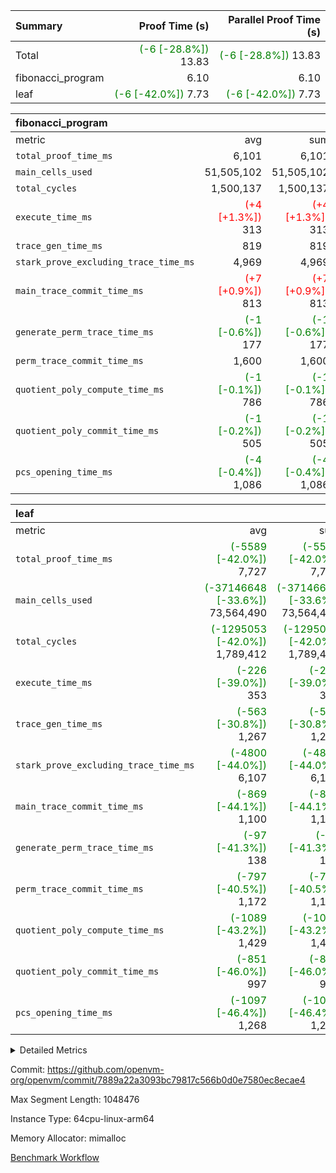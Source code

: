 | Summary | Proof Time (s) | Parallel Proof Time (s) |
|:---|---:|---:|
| Total | <span style='color: green'>(-6 [-28.8%])</span> 13.83 | <span style='color: green'>(-6 [-28.8%])</span> 13.83 |
| fibonacci_program |  6.10 |  6.10 |
| leaf | <span style='color: green'>(-6 [-42.0%])</span> 7.73 | <span style='color: green'>(-6 [-42.0%])</span> 7.73 |


| fibonacci_program |||||
|:---|---:|---:|---:|---:|
|metric|avg|sum|max|min|
| `total_proof_time_ms ` |  6,101 |  6,101 |  6,101 |  6,101 |
| `main_cells_used     ` |  51,505,102 |  51,505,102 |  51,505,102 |  51,505,102 |
| `total_cycles        ` |  1,500,137 |  1,500,137 |  1,500,137 |  1,500,137 |
| `execute_time_ms     ` | <span style='color: red'>(+4 [+1.3%])</span> 313 | <span style='color: red'>(+4 [+1.3%])</span> 313 | <span style='color: red'>(+4 [+1.3%])</span> 313 | <span style='color: red'>(+4 [+1.3%])</span> 313 |
| `trace_gen_time_ms   ` |  819 |  819 |  819 |  819 |
| `stark_prove_excluding_trace_time_ms` |  4,969 |  4,969 |  4,969 |  4,969 |
| `main_trace_commit_time_ms` | <span style='color: red'>(+7 [+0.9%])</span> 813 | <span style='color: red'>(+7 [+0.9%])</span> 813 | <span style='color: red'>(+7 [+0.9%])</span> 813 | <span style='color: red'>(+7 [+0.9%])</span> 813 |
| `generate_perm_trace_time_ms` | <span style='color: green'>(-1 [-0.6%])</span> 177 | <span style='color: green'>(-1 [-0.6%])</span> 177 | <span style='color: green'>(-1 [-0.6%])</span> 177 | <span style='color: green'>(-1 [-0.6%])</span> 177 |
| `perm_trace_commit_time_ms` |  1,600 |  1,600 |  1,600 |  1,600 |
| `quotient_poly_compute_time_ms` | <span style='color: green'>(-1 [-0.1%])</span> 786 | <span style='color: green'>(-1 [-0.1%])</span> 786 | <span style='color: green'>(-1 [-0.1%])</span> 786 | <span style='color: green'>(-1 [-0.1%])</span> 786 |
| `quotient_poly_commit_time_ms` | <span style='color: green'>(-1 [-0.2%])</span> 505 | <span style='color: green'>(-1 [-0.2%])</span> 505 | <span style='color: green'>(-1 [-0.2%])</span> 505 | <span style='color: green'>(-1 [-0.2%])</span> 505 |
| `pcs_opening_time_ms ` | <span style='color: green'>(-4 [-0.4%])</span> 1,086 | <span style='color: green'>(-4 [-0.4%])</span> 1,086 | <span style='color: green'>(-4 [-0.4%])</span> 1,086 | <span style='color: green'>(-4 [-0.4%])</span> 1,086 |

| leaf |||||
|:---|---:|---:|---:|---:|
|metric|avg|sum|max|min|
| `total_proof_time_ms ` | <span style='color: green'>(-5589 [-42.0%])</span> 7,727 | <span style='color: green'>(-5589 [-42.0%])</span> 7,727 | <span style='color: green'>(-5589 [-42.0%])</span> 7,727 | <span style='color: green'>(-5589 [-42.0%])</span> 7,727 |
| `main_cells_used     ` | <span style='color: green'>(-37146648 [-33.6%])</span> 73,564,490 | <span style='color: green'>(-37146648 [-33.6%])</span> 73,564,490 | <span style='color: green'>(-37146648 [-33.6%])</span> 73,564,490 | <span style='color: green'>(-37146648 [-33.6%])</span> 73,564,490 |
| `total_cycles        ` | <span style='color: green'>(-1295053 [-42.0%])</span> 1,789,412 | <span style='color: green'>(-1295053 [-42.0%])</span> 1,789,412 | <span style='color: green'>(-1295053 [-42.0%])</span> 1,789,412 | <span style='color: green'>(-1295053 [-42.0%])</span> 1,789,412 |
| `execute_time_ms     ` | <span style='color: green'>(-226 [-39.0%])</span> 353 | <span style='color: green'>(-226 [-39.0%])</span> 353 | <span style='color: green'>(-226 [-39.0%])</span> 353 | <span style='color: green'>(-226 [-39.0%])</span> 353 |
| `trace_gen_time_ms   ` | <span style='color: green'>(-563 [-30.8%])</span> 1,267 | <span style='color: green'>(-563 [-30.8%])</span> 1,267 | <span style='color: green'>(-563 [-30.8%])</span> 1,267 | <span style='color: green'>(-563 [-30.8%])</span> 1,267 |
| `stark_prove_excluding_trace_time_ms` | <span style='color: green'>(-4800 [-44.0%])</span> 6,107 | <span style='color: green'>(-4800 [-44.0%])</span> 6,107 | <span style='color: green'>(-4800 [-44.0%])</span> 6,107 | <span style='color: green'>(-4800 [-44.0%])</span> 6,107 |
| `main_trace_commit_time_ms` | <span style='color: green'>(-869 [-44.1%])</span> 1,100 | <span style='color: green'>(-869 [-44.1%])</span> 1,100 | <span style='color: green'>(-869 [-44.1%])</span> 1,100 | <span style='color: green'>(-869 [-44.1%])</span> 1,100 |
| `generate_perm_trace_time_ms` | <span style='color: green'>(-97 [-41.3%])</span> 138 | <span style='color: green'>(-97 [-41.3%])</span> 138 | <span style='color: green'>(-97 [-41.3%])</span> 138 | <span style='color: green'>(-97 [-41.3%])</span> 138 |
| `perm_trace_commit_time_ms` | <span style='color: green'>(-797 [-40.5%])</span> 1,172 | <span style='color: green'>(-797 [-40.5%])</span> 1,172 | <span style='color: green'>(-797 [-40.5%])</span> 1,172 | <span style='color: green'>(-797 [-40.5%])</span> 1,172 |
| `quotient_poly_compute_time_ms` | <span style='color: green'>(-1089 [-43.2%])</span> 1,429 | <span style='color: green'>(-1089 [-43.2%])</span> 1,429 | <span style='color: green'>(-1089 [-43.2%])</span> 1,429 | <span style='color: green'>(-1089 [-43.2%])</span> 1,429 |
| `quotient_poly_commit_time_ms` | <span style='color: green'>(-851 [-46.0%])</span> 997 | <span style='color: green'>(-851 [-46.0%])</span> 997 | <span style='color: green'>(-851 [-46.0%])</span> 997 | <span style='color: green'>(-851 [-46.0%])</span> 997 |
| `pcs_opening_time_ms ` | <span style='color: green'>(-1097 [-46.4%])</span> 1,268 | <span style='color: green'>(-1097 [-46.4%])</span> 1,268 | <span style='color: green'>(-1097 [-46.4%])</span> 1,268 | <span style='color: green'>(-1097 [-46.4%])</span> 1,268 |



<details>
<summary>Detailed Metrics</summary>

| group | num_segments | keygen_time_ms | commit_exe_time_ms |
| --- | --- | --- | --- |
| fibonacci_program | 1 | 347 | 5 | 

| group | air_name | quotient_deg | interactions | constraints |
| --- | --- | --- | --- | --- |
| fibonacci_program | AccessAdapterAir<16> | 2 | 5 | 14 | 
| fibonacci_program | AccessAdapterAir<2> | 2 | 5 | 14 | 
| fibonacci_program | AccessAdapterAir<32> | 2 | 5 | 14 | 
| fibonacci_program | AccessAdapterAir<4> | 2 | 5 | 14 | 
| fibonacci_program | AccessAdapterAir<64> | 2 | 5 | 14 | 
| fibonacci_program | AccessAdapterAir<8> | 2 | 5 | 14 | 
| fibonacci_program | BitwiseOperationLookupAir<8> | 2 | 2 | 4 | 
| fibonacci_program | MemoryMerkleAir<8> | 2 | 4 | 40 | 
| fibonacci_program | PersistentBoundaryAir<8> | 2 | 3 | 6 | 
| fibonacci_program | PhantomAir | 2 | 3 | 5 | 
| fibonacci_program | Poseidon2PeripheryAir<BabyBearParameters>, 1> | 2 | 1 | 286 | 
| fibonacci_program | ProgramAir | 1 | 1 | 4 | 
| fibonacci_program | RangeTupleCheckerAir<2> | 1 | 1 | 4 | 
| fibonacci_program | VariableRangeCheckerAir | 1 | 1 | 4 | 
| fibonacci_program | VmAirWrapper<Rv32BaseAluAdapterAir, BaseAluCoreAir<4, 8> | 2 | 19 | 43 | 
| fibonacci_program | VmAirWrapper<Rv32BaseAluAdapterAir, LessThanCoreAir<4, 8> | 2 | 17 | 39 | 
| fibonacci_program | VmAirWrapper<Rv32BaseAluAdapterAir, ShiftCoreAir<4, 8> | 2 | 23 | 90 | 
| fibonacci_program | VmAirWrapper<Rv32BranchAdapterAir, BranchEqualCoreAir<4> | 2 | 11 | 25 | 
| fibonacci_program | VmAirWrapper<Rv32BranchAdapterAir, BranchLessThanCoreAir<4, 8> | 2 | 13 | 41 | 
| fibonacci_program | VmAirWrapper<Rv32CondRdWriteAdapterAir, Rv32JalLuiCoreAir> | 2 | 10 | 22 | 
| fibonacci_program | VmAirWrapper<Rv32HintStoreAdapterAir, Rv32HintStoreCoreAir> | 2 | 15 | 17 | 
| fibonacci_program | VmAirWrapper<Rv32JalrAdapterAir, Rv32JalrCoreAir> | 2 | 16 | 20 | 
| fibonacci_program | VmAirWrapper<Rv32LoadStoreAdapterAir, LoadSignExtendCoreAir<4, 8> | 2 | 18 | 33 | 
| fibonacci_program | VmAirWrapper<Rv32LoadStoreAdapterAir, LoadStoreCoreAir<4> | 2 | 17 | 38 | 
| fibonacci_program | VmAirWrapper<Rv32MultAdapterAir, DivRemCoreAir<4, 8> | 2 | 25 | 88 | 
| fibonacci_program | VmAirWrapper<Rv32MultAdapterAir, MulHCoreAir<4, 8> | 2 | 24 | 38 | 
| fibonacci_program | VmAirWrapper<Rv32MultAdapterAir, MultiplicationCoreAir<4, 8> | 2 | 19 | 26 | 
| fibonacci_program | VmAirWrapper<Rv32RdWriteAdapterAir, Rv32AuipcCoreAir> | 2 | 11 | 15 | 
| fibonacci_program | VmConnectorAir | 2 | 3 | 9 | 
| leaf | AccessAdapterAir<2> | 4 | 5 | 12 | 
| leaf | AccessAdapterAir<4> | 4 | 5 | 12 | 
| leaf | AccessAdapterAir<8> | 4 | 5 | 12 | 
| leaf | FriReducedOpeningAir | 4 | 35 | 59 | 
| leaf | NativePoseidon2Air<BabyBearParameters>, 1> | 4 | 176 | 590 | 
| leaf | PhantomAir | 4 | 3 | 4 | 
| leaf | ProgramAir | 1 | 1 | 4 | 
| leaf | VariableRangeCheckerAir | 1 | 1 | 4 | 
| leaf | VmAirWrapper<BranchNativeAdapterAir, BranchEqualCoreAir<1> | 2 | 11 | 23 | 
| leaf | VmAirWrapper<JalNativeAdapterAir, JalCoreAir> | 4 | 7 | 6 | 
| leaf | VmAirWrapper<NativeAdapterAir<2, 0>, PublicValuesCoreAir> | 4 | 11 | 23 | 
| leaf | VmAirWrapper<NativeAdapterAir<2, 1>, FieldArithmeticCoreAir> | 4 | 15 | 23 | 
| leaf | VmAirWrapper<NativeLoadStoreAdapterAir<1>, NativeLoadStoreCoreAir<1> | 4 | 15 | 20 | 
| leaf | VmAirWrapper<NativeLoadStoreAdapterAir<4>, NativeLoadStoreCoreAir<4> | 4 | 15 | 20 | 
| leaf | VmAirWrapper<NativeVectorizedAdapterAir<4>, FieldExtensionCoreAir> | 4 | 15 | 23 | 
| leaf | VmConnectorAir | 4 | 3 | 8 | 
| leaf | VolatileBoundaryAir | 4 | 4 | 16 | 

| group | air_name | idx | rows | prep_cols | perm_cols | main_cols | cells |
| --- | --- | --- | --- | --- | --- | --- | --- |
| leaf | AccessAdapterAir<2> | 0 | 262,144 |  | 16 | 11 | 7,077,888 | 
| leaf | AccessAdapterAir<4> | 0 | 131,072 |  | 16 | 13 | 3,801,088 | 
| leaf | AccessAdapterAir<8> | 0 | 512 |  | 16 | 17 | 16,896 | 
| leaf | FriReducedOpeningAir | 0 | 131,072 |  | 76 | 64 | 18,350,080 | 
| leaf | NativePoseidon2Air<BabyBearParameters>, 1> | 0 | 32,768 |  | 356 | 399 | 24,739,840 | 
| leaf | PhantomAir | 0 | 32,768 |  | 8 | 6 | 458,752 | 
| leaf | ProgramAir | 0 | 131,072 |  | 8 | 10 | 2,359,296 | 
| leaf | VariableRangeCheckerAir | 0 | 262,144 | 2 | 8 | 1 | 2,359,296 | 
| leaf | VmAirWrapper<BranchNativeAdapterAir, BranchEqualCoreAir<1> | 0 | 524,288 |  | 28 | 23 | 26,738,688 | 
| leaf | VmAirWrapper<JalNativeAdapterAir, JalCoreAir> | 0 | 65,536 |  | 12 | 10 | 1,441,792 | 
| leaf | VmAirWrapper<NativeAdapterAir<2, 0>, PublicValuesCoreAir> | 0 | 64 |  | 16 | 23 | 2,496 | 
| leaf | VmAirWrapper<NativeAdapterAir<2, 1>, FieldArithmeticCoreAir> | 0 | 1,048,576 |  | 20 | 30 | 52,428,800 | 
| leaf | VmAirWrapper<NativeLoadStoreAdapterAir<1>, NativeLoadStoreCoreAir<1> | 0 | 524,288 |  | 36 | 25 | 31,981,568 | 
| leaf | VmAirWrapper<NativeLoadStoreAdapterAir<4>, NativeLoadStoreCoreAir<4> | 0 | 65,536 |  | 36 | 34 | 4,587,520 | 
| leaf | VmAirWrapper<NativeVectorizedAdapterAir<4>, FieldExtensionCoreAir> | 0 | 32,768 |  | 20 | 40 | 1,966,080 | 
| leaf | VmConnectorAir | 0 | 2 | 1 | 8 | 4 | 24 | 
| leaf | VolatileBoundaryAir | 0 | 524,288 |  | 8 | 11 | 9,961,472 | 

| group | air_name | segment | rows | prep_cols | perm_cols | main_cols | cells |
| --- | --- | --- | --- | --- | --- | --- | --- |
| fibonacci_program | AccessAdapterAir<8> | 0 | 64 |  | 24 | 17 | 2,624 | 
| fibonacci_program | BitwiseOperationLookupAir<8> | 0 | 65,536 | 3 | 8 | 2 | 655,360 | 
| fibonacci_program | MemoryMerkleAir<8> | 0 | 512 |  | 20 | 32 | 26,624 | 
| fibonacci_program | PersistentBoundaryAir<8> | 0 | 64 |  | 12 | 20 | 2,048 | 
| fibonacci_program | PhantomAir | 0 | 2 |  | 12 | 6 | 36 | 
| fibonacci_program | Poseidon2PeripheryAir<BabyBearParameters>, 1> | 0 | 256 |  | 8 | 300 | 78,848 | 
| fibonacci_program | ProgramAir | 0 | 4,096 |  | 8 | 10 | 73,728 | 
| fibonacci_program | RangeTupleCheckerAir<2> | 0 | 524,288 | 2 | 8 | 1 | 4,718,592 | 
| fibonacci_program | VariableRangeCheckerAir | 0 | 262,144 | 2 | 8 | 1 | 2,359,296 | 
| fibonacci_program | VmAirWrapper<Rv32BaseAluAdapterAir, BaseAluCoreAir<4, 8> | 0 | 1,048,576 |  | 80 | 36 | 121,634,816 | 
| fibonacci_program | VmAirWrapper<Rv32BaseAluAdapterAir, LessThanCoreAir<4, 8> | 0 | 524,288 |  | 40 | 37 | 40,370,176 | 
| fibonacci_program | VmAirWrapper<Rv32BaseAluAdapterAir, ShiftCoreAir<4, 8> | 0 | 2 |  | 52 | 53 | 210 | 
| fibonacci_program | VmAirWrapper<Rv32BranchAdapterAir, BranchEqualCoreAir<4> | 0 | 262,144 |  | 48 | 26 | 19,398,656 | 
| fibonacci_program | VmAirWrapper<Rv32BranchAdapterAir, BranchLessThanCoreAir<4, 8> | 0 | 8 |  | 56 | 32 | 704 | 
| fibonacci_program | VmAirWrapper<Rv32CondRdWriteAdapterAir, Rv32JalLuiCoreAir> | 0 | 131,072 |  | 44 | 18 | 8,126,464 | 
| fibonacci_program | VmAirWrapper<Rv32HintStoreAdapterAir, Rv32HintStoreCoreAir> | 0 | 4 |  | 36 | 26 | 248 | 
| fibonacci_program | VmAirWrapper<Rv32JalrAdapterAir, Rv32JalrCoreAir> | 0 | 16 |  | 36 | 28 | 1,024 | 
| fibonacci_program | VmAirWrapper<Rv32LoadStoreAdapterAir, LoadStoreCoreAir<4> | 0 | 32 |  | 72 | 40 | 3,584 | 
| fibonacci_program | VmAirWrapper<Rv32RdWriteAdapterAir, Rv32AuipcCoreAir> | 0 | 16 |  | 28 | 21 | 784 | 
| fibonacci_program | VmConnectorAir | 0 | 2 | 1 | 12 | 4 | 32 | 

| group | idx | trace_gen_time_ms | total_proof_time_ms | total_cycles | total_cells | stark_prove_excluding_trace_time_ms | quotient_poly_compute_time_ms | quotient_poly_commit_time_ms | perm_trace_commit_time_ms | pcs_opening_time_ms | main_trace_commit_time_ms | main_cells_used | generate_perm_trace_time_ms | execute_time_ms |
| --- | --- | --- | --- | --- | --- | --- | --- | --- | --- | --- | --- | --- | --- | --- |
| leaf | 0 | 1,267 | 7,727 | 1,789,412 | 188,271,576 | 6,107 | 1,429 | 997 | 1,172 | 1,268 | 1,100 | 73,564,490 | 138 | 353 | 

| group | segment | trace_gen_time_ms | total_proof_time_ms | total_cycles | total_cells | stark_prove_excluding_trace_time_ms | quotient_poly_compute_time_ms | quotient_poly_commit_time_ms | perm_trace_commit_time_ms | pcs_opening_time_ms | main_trace_commit_time_ms | main_cells_used | generate_perm_trace_time_ms | execute_time_ms |
| --- | --- | --- | --- | --- | --- | --- | --- | --- | --- | --- | --- | --- | --- | --- |
| fibonacci_program | 0 | 819 | 6,101 | 1,500,137 | 197,453,854 | 4,969 | 786 | 505 | 1,600 | 1,086 | 813 | 51,505,102 | 177 | 313 | 

</details>


Commit: https://github.com/openvm-org/openvm/commit/7889a22a3093bc79817c566b0d0e7580ec8ecae4

Max Segment Length: 1048476

Instance Type: 64cpu-linux-arm64

Memory Allocator: mimalloc

[Benchmark Workflow](https://github.com/openvm-org/openvm/actions/runs/12848221509)
